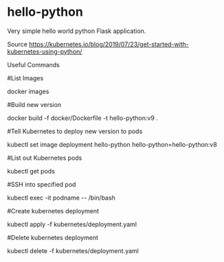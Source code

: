 # hello-python
Very simple hello world python Flask application.

Source
https://kubernetes.io/blog/2019/07/23/get-started-with-kubernetes-using-python/

Useful Commands

#List Images

docker images

#Build new version

docker build -f docker/Dockerfile -t hello-python:v9 .

#Tell Kubernetes to deploy new version to pods

kubectl set image deployment hello-python hello-python=hello-python:v8

#List out Kubernetes pods

kubectl get pods

#SSH into specified pod

kubectl exec -it podname -- /bin/bash

#Create kubernetes deployment

kubectl apply -f kubernetes/deployment.yaml

#Delete kubernetes deployment

kubectl delete -f kubernetes/deployment.yaml

